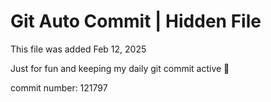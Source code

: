 # Git Auto Commit | Hidden File

This file was added Feb 12, 2025

Just for fun and keeping my daily git commit active 🤪

commit number: 121797
